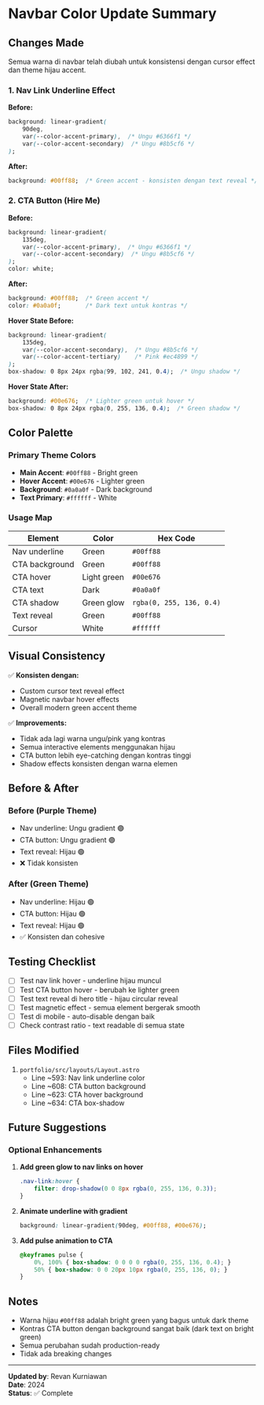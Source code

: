 # Navbar Color Update Summary

## Changes Made

Semua warna di navbar telah diubah untuk konsistensi dengan cursor effect dan theme hijau accent.

### 1. **Nav Link Underline Effect**

**Before:**
```css
background: linear-gradient(
    90deg,
    var(--color-accent-primary),  /* Ungu #6366f1 */
    var(--color-accent-secondary)  /* Ungu #8b5cf6 */
);
```

**After:**
```css
background: #00ff88;  /* Green accent - konsisten dengan text reveal */
```

### 2. **CTA Button (Hire Me)**

**Before:**
```css
background: linear-gradient(
    135deg,
    var(--color-accent-primary),  /* Ungu #6366f1 */
    var(--color-accent-secondary)  /* Ungu #8b5cf6 */
);
color: white;
```

**After:**
```css
background: #00ff88;  /* Green accent */
color: #0a0a0f;       /* Dark text untuk kontras */
```

**Hover State Before:**
```css
background: linear-gradient(
    135deg,
    var(--color-accent-secondary),  /* Ungu #8b5cf6 */
    var(--color-accent-tertiary)    /* Pink #ec4899 */
);
box-shadow: 0 8px 24px rgba(99, 102, 241, 0.4);  /* Ungu shadow */
```

**Hover State After:**
```css
background: #00e676;  /* Lighter green untuk hover */
box-shadow: 0 8px 24px rgba(0, 255, 136, 0.4);  /* Green shadow */
```

## Color Palette

### Primary Theme Colors
- **Main Accent**: `#00ff88` - Bright green
- **Hover Accent**: `#00e676` - Lighter green
- **Background**: `#0a0a0f` - Dark background
- **Text Primary**: `#ffffff` - White

### Usage Map
| Element | Color | Hex Code |
|---------|-------|----------|
| Nav underline | Green | `#00ff88` |
| CTA background | Green | `#00ff88` |
| CTA hover | Light green | `#00e676` |
| CTA text | Dark | `#0a0a0f` |
| CTA shadow | Green glow | `rgba(0, 255, 136, 0.4)` |
| Text reveal | Green | `#00ff88` |
| Cursor | White | `#ffffff` |

## Visual Consistency

✅ **Konsisten dengan:**
- Custom cursor text reveal effect
- Magnetic navbar hover effects
- Overall modern green accent theme

✅ **Improvements:**
- Tidak ada lagi warna ungu/pink yang kontras
- Semua interactive elements menggunakan hijau
- CTA button lebih eye-catching dengan kontras tinggi
- Shadow effects konsisten dengan warna elemen

## Before & After

### Before (Purple Theme)
- Nav underline: Ungu gradient 🟣
- CTA button: Ungu gradient 🟣
- Text reveal: Hijau 🟢
- ❌ Tidak konsisten

### After (Green Theme)
- Nav underline: Hijau 🟢
- CTA button: Hijau 🟢
- Text reveal: Hijau 🟢
- ✅ Konsisten dan cohesive

## Testing Checklist

- [ ] Test nav link hover - underline hijau muncul
- [ ] Test CTA button hover - berubah ke lighter green
- [ ] Test text reveal di hero title - hijau circular reveal
- [ ] Test magnetic effect - semua element bergerak smooth
- [ ] Test di mobile - auto-disable dengan baik
- [ ] Check contrast ratio - text readable di semua state

## Files Modified

1. `portfolio/src/layouts/Layout.astro`
   - Line ~593: Nav link underline color
   - Line ~608: CTA button background
   - Line ~623: CTA hover background
   - Line ~634: CTA box-shadow

## Future Suggestions

### Optional Enhancements
1. **Add green glow to nav links on hover**
   ```css
   .nav-link:hover {
       filter: drop-shadow(0 0 8px rgba(0, 255, 136, 0.3));
   }
   ```

2. **Animate underline with gradient**
   ```css
   background: linear-gradient(90deg, #00ff88, #00e676);
   ```

3. **Add pulse animation to CTA**
   ```css
   @keyframes pulse {
       0%, 100% { box-shadow: 0 0 0 0 rgba(0, 255, 136, 0.4); }
       50% { box-shadow: 0 0 20px 10px rgba(0, 255, 136, 0); }
   }
   ```

## Notes

- Warna hijau `#00ff88` adalah bright green yang bagus untuk dark theme
- Kontras CTA button dengan background sangat baik (dark text on bright green)
- Semua perubahan sudah production-ready
- Tidak ada breaking changes

---

**Updated by**: Revan Kurniawan  
**Date**: 2024  
**Status**: ✅ Complete